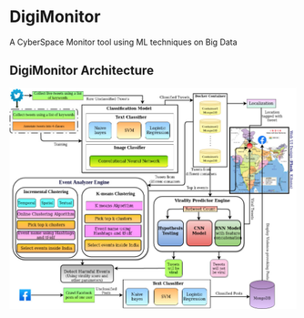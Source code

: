 # DigiMonitor
A CyberSpace Monitor tool using ML techniques on Big Data






## DigiMonitor Architecture

![](DigiMonitor.png)
